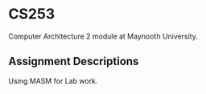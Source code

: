 # CS253
Computer Architecture 2 module at Maynooth University.

## Assignment Descriptions

Using MASM for Lab work.